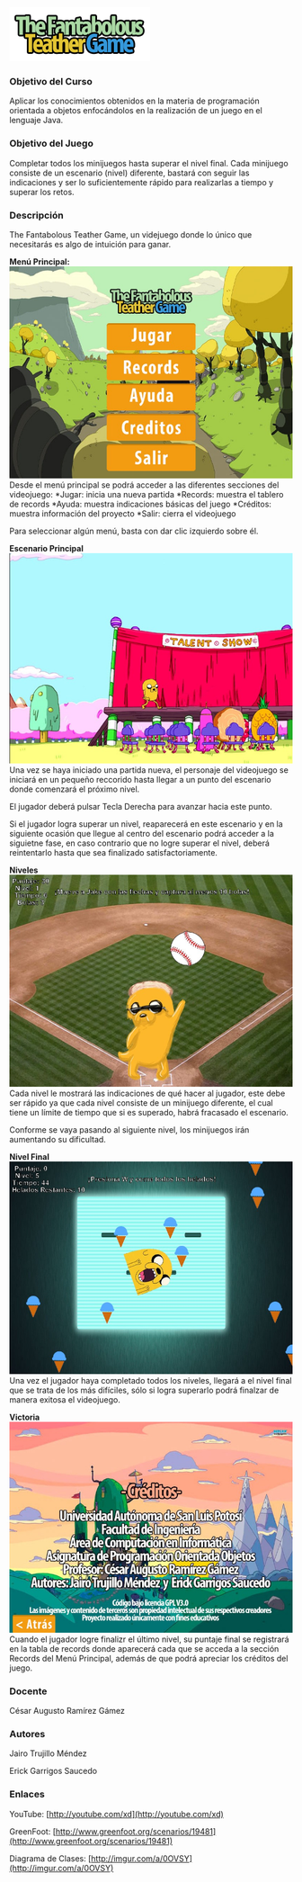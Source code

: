 ![Logo](https://raw.githubusercontent.com/theonfx/TheTeatherGamev2/master/proyecto/resources/logo.png)

### Objetivo del Curso

Aplicar los conocimientos obtenidos en la materia de programación orientada a objetos
enfocándolos en la realización de un juego en el lenguaje Java.

### Objetivo del Juego

Completar todos los minijuegos hasta superar el nivel final. Cada minijuego consiste de un escenario (nivel) diferente, bastará con seguir las indicaciones y ser lo suficientemente rápido para realizarlas a tiempo y superar los retos.

### Descripción
The Fantabolous Teather Game, un videjuego donde lo único que necesitarás es algo de intuición para ganar.

**Menú Principal:**
![Menu Principal](https://raw.githubusercontent.com/theonfx/TheTeatherGamev2/master/proyecto/resources/Screenshot_1.jpg)
Desde el menú principal se podrá acceder a las diferentes secciones del videojuego:
*Jugar: inicia una nueva partida
*Records: muestra el tablero de records
*Ayuda: muestra indicaciones básicas del juego
*Créditos: muestra información del proyecto
*Salir: cierra el videojuego

Para seleccionar algún menú, basta con dar clic izquierdo sobre él.

**Escenario Principal**
![Escenario Principal](https://raw.githubusercontent.com/theonfx/TheTeatherGamev2/master/proyecto/resources/Screenshot_2.jpg)
Una vez se haya iniciado una partida nueva, el personaje del videojuego se iniciará en un pequeño reccorido hasta llegar a un punto del escenario donde comenzará el próximo nivel.

El jugador deberá pulsar Tecla Derecha para avanzar hacia este punto.

Si el jugador logra superar un nivel, reaparecerá en este escenario y en la siguiente ocasión que llegue al centro del escenario podrá acceder a la siguietne fase, en caso contrario que no logre superar el nivel, deberá reintentarlo hasta que sea finalizado satisfactoriamente.

**Niveles**
![Niveles](https://raw.githubusercontent.com/theonfx/TheTeatherGamev2/master/proyecto/resources/Screenshot_3.jpg)
Cada nivel le mostrará las indicaciones de qué hacer al jugador, este debe ser rápido ya que cada nivel consiste de un minijuego diferente, el cual tiene un límite de tiempo que si es superado, habrá fracasado el escenario.

Conforme se vaya pasando al siguiente nivel, los minijuegos irán aumentando su dificultad.

**Nivel Final**
![Niveles](https://raw.githubusercontent.com/theonfx/TheTeatherGamev2/master/proyecto/resources/Screenshot_4.jpg)
Una vez el jugador haya completado todos los niveles, llegará a el nivel final que se trata de los más difíciles, sólo si logra superarlo podrá finalzar de manera exitosa el videojuego.

**Victoria**
![Niveles](https://raw.githubusercontent.com/theonfx/TheTeatherGamev2/master/proyecto/resources/Screenshot_5.jpg)
Cuando el jugador logre finalizr el último nivel, su puntaje final se registrará en la tabla de records donde aparecerá cada que se acceda a la sección Records del Menú Principal, además de que podrá apreciar los créditos del juego.

### Docente
César Augusto Ramírez Gámez

### Autores
Jairo Trujillo Méndez

Erick Garrigos Saucedo

### Enlaces
YouTube: [http://youtube.com/xd](http://youtube.com/xd)

GreenFoot: [http://www.greenfoot.org/scenarios/19481](http://www.greenfoot.org/scenarios/19481)

Diagrama de Clases: [http://imgur.com/a/0OVSY](http://imgur.com/a/0OVSY)

